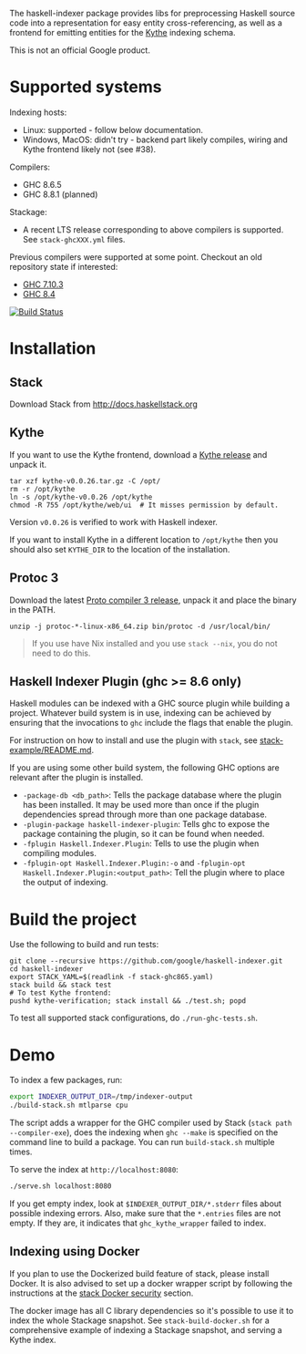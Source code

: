The haskell-indexer package provides libs for preprocessing Haskell source code
into a representation for easy entity cross-referencing, as well as a frontend
for emitting entities for the [Kythe](https://kythe.io) indexing schema.

This is not an official Google product.

# Supported systems

Indexing hosts:
 - Linux: supported - follow below documentation.
 - Windows, MacOS: didn't try - backend part likely compiles, wiring and Kythe
   frontend likely not (see #38).

Compilers:
  - GHC 8.6.5
  - GHC 8.8.1 (planned)

Stackage:
  - A recent LTS release corresponding to above compilers is supported.
    See `stack-ghcXXX.yml` files.

Previous compilers were supported at some point. Checkout an old repository
state if interested:
  - [GHC 7.10.3](https://github.com/google/haskell-indexer/tree/last-ghc-7.10.3)
  - [GHC 8.4](https://github.com/google/haskell-indexer/tree/last-ghc-8.4)

[![Build Status](https://travis-ci.org/google/haskell-indexer.svg?branch=master)](https://travis-ci.org/google/haskell-indexer)

# Installation

## Stack

Download Stack from http://docs.haskellstack.org

## Kythe

If you want to use the Kythe frontend, download a [Kythe
release](https://github.com/google/kythe/releases) and unpack it.

```
tar xzf kythe-v0.0.26.tar.gz -C /opt/
rm -r /opt/kythe
ln -s /opt/kythe-v0.0.26 /opt/kythe
chmod -R 755 /opt/kythe/web/ui  # It misses permission by default.
```

Version `v0.0.26` is verified to work with Haskell indexer.

If you want to install Kythe in a different location to `/opt/kythe` then you
should also set `KYTHE_DIR` to the location of the installation.

## Protoc 3

Download the latest [Proto compiler 3
release](https://github.com/google/protobuf/releases), unpack it and place the
binary in the PATH.

```
unzip -j protoc-*-linux-x86_64.zip bin/protoc -d /usr/local/bin/
```

> If you use have Nix installed and you use `stack --nix`, you do not need to do
> this.

## Haskell Indexer Plugin (ghc >= 8.6 only)

Haskell modules can be indexed with a GHC source plugin while building a
project. Whatever build system is in use, indexing can be achieved by
ensuring that the invocations to `ghc` include the flags that enable the
plugin.

For instruction on how to install and use the plugin with `stack`, see
[stack-example/README.md](stack-example/README.md).

If you are using some other build system, the following GHC options are
relevant after the plugin is installed.

* `-package-db <db_path>`: Tells the package database where the plugin has
  been installed. It may be used more than once if the plugin dependencies
  spread through more than one package database.
* `-plugin-package haskell-indexer-plugin`: Tells ghc to expose the package
  containing the plugin, so it can be found when needed.
* `-fplugin Haskell.Indexer.Plugin`: Tells to use the plugin when compiling
  modules.
* `-fplugin-opt Haskell.Indexer.Plugin:-o` and
  `-fplugin-opt Haskell.Indexer.Plugin:<output_path>`: Tell the plugin where
  to place the output of indexing.

# Build the project

Use the following to build and run tests:

```
git clone --recursive https://github.com/google/haskell-indexer.git
cd haskell-indexer
export STACK_YAML=$(readlink -f stack-ghc865.yaml)
stack build && stack test
# To test Kythe frontend:
pushd kythe-verification; stack install && ./test.sh; popd
```

To test all supported stack configurations, do `./run-ghc-tests.sh`.

# Demo

To index a few packages, run:

```bash
export INDEXER_OUTPUT_DIR=/tmp/indexer-output
./build-stack.sh mtlparse cpu
```

The script adds a wrapper for the GHC compiler used by Stack (`stack path --compiler-exe`), does the indexing when `ghc --make` is specified on the command line to build a package. You can run `build-stack.sh` multiple times.

To serve the index at `http://localhost:8080`:

```bash
./serve.sh localhost:8080
```

If you get empty index, look at `$INDEXER_OUTPUT_DIR/*.stderr` files about
possible indexing errors. Also, make sure that the `*.entries` files are not
empty. If they are, it indicates that `ghc_kythe_wrapper` failed to index.

## Indexing using Docker

If you plan to use the Dockerized build feature of stack, please install
Docker. It is also advised to set up a docker wrapper script by following the
instructions at the [stack Docker
security](https://docs.haskellstack.org/en/stable/docker_integration/#security)
section.

The docker image has all C library dependencies so it's possible to use it to
index the whole Stackage snapshot. See `stack-build-docker.sh` for a
comprehensive example of indexing a Stackage snapshot, and serving a Kythe
index.
